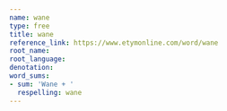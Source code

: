 ```yaml
---
name: wane
type: free
title: wane
reference_link: https://www.etymonline.com/word/wane
root_name: 
root_language: 
denotation: 
word_sums:
- sum: 'Wane + '
  respelling: wane
---
```

